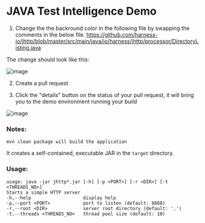   
# JAVA Test Intelligence Demo 
1. Change the the backround color in the following file by swapping the comments in the below file.
https://github.com/harness-io/jhttp/blob/master/src/main/java/io/harness/jhttp/processor/DirectoryListing.java




The change should look like this:



![image](https://user-images.githubusercontent.com/63068621/128278014-1b9beeb7-2f9d-4a23-9c3f-0e02a3905739.png)

2. Create a pull request



3. Click the "details" button on the status of your pull request, it will bring you to the demo environment running your build

![image](https://user-images.githubusercontent.com/63068621/128278704-331b7ab3-1404-4c61-a53c-507513ca4f90.png)


### Notes:

    mvn clean package will build the application
 
It creates a self-contained, executable JAR in the `target` directory.

### Usage:

    usage: java -jar jhttp*.jar [-h] [-p <PORT>] [-r <DIR>] [-t <THREADS_NO>]
    Starts a simple HTTP server
    -h,--help                   display help
    -p,--port <PORT>            port to listen (default: 8888)
    -r,--root <DIR>             server root directory (default: '.')
    -t,--threads <THREADS_NO>   thread pool size (default: 10)
 
